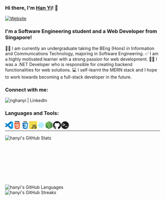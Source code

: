 ### Hi there, I'm [Han Yi][website]! 👋

[![Website](https://img.shields.io/website?label=nghanyi.com&style=for-the-badge&url=https%3A%2F%2Fnghanyi.com)](https://nghanyi.com)

### I'm a Software Engineering student and a Web Developer from Singapore!

:student:  I am currently an undergraduate taking the BEng (Hons) in Information and Communications Technology, majoring in Software Engineering.
:white_check_mark:  I am a highly motivated learner with a strong passion for web development.
:technologist:  I was a .NET Developer who is responsible for creating backend functionalities for web solutions.
:computer:  I self-learnt the MERN stack and I hope to work towards becoming a full-stack developer in the future.

### Connect with me:

[<img align="left" alt="nghanyi | LinkedIn" src="https://img.shields.io/badge/LinkedIn-0077B5?style=for-the-badge&logo=linkedin&logoColor=white"/>][linkedin]

<br />

### Languages and Tools:
<img align="left" alt="Visual Studio Code" title="Visual Studio Code" width="26px" src="https://raw.githubusercontent.com/github/explore/80688e429a7d4ef2fca1e82350fe8e3517d3494d/topics/visual-studio-code/visual-studio-code.png" />
<img align="left" alt="HTML5" title="HTML5" width="26px" src="https://raw.githubusercontent.com/github/explore/80688e429a7d4ef2fca1e82350fe8e3517d3494d/topics/html/html.png" />
<img align="left" alt="CSS3" title="CSS3" width="26px" src="https://raw.githubusercontent.com/github/explore/80688e429a7d4ef2fca1e82350fe8e3517d3494d/topics/css/css.png" />
<img align="left" alt="JavaScript" title="Javascript" width="26px" src="https://raw.githubusercontent.com/github/explore/80688e429a7d4ef2fca1e82350fe8e3517d3494d/topics/javascript/javascript.png" />
<img align="left" alt="React" title="ReactJS" width="26px" src="https://raw.githubusercontent.com/github/explore/80688e429a7d4ef2fca1e82350fe8e3517d3494d/topics/react/react.png" />
<img align="left" alt="Node.js" title="NodeJS" width="26px" src="https://raw.githubusercontent.com/github/explore/80688e429a7d4ef2fca1e82350fe8e3517d3494d/topics/nodejs/nodejs.png" />

<img align="left" alt="GitHub" title="Github" width="26px" src="https://raw.githubusercontent.com/github/explore/78df643247d429f6cc873026c0622819ad797942/topics/github/github.png" />
<img align="left" alt="Terminal" title="Terminal" width="26px" src="https://raw.githubusercontent.com/github/explore/80688e429a7d4ef2fca1e82350fe8e3517d3494d/topics/terminal/terminal.png" />

<br />  

---

<img align="left" height="160" width="450" alt="hanyi's GitHub Stats" src="https://github-readme-stats.vercel.app/api?username=hanyi97&show_icons=true&hide_border=true&theme=tokyonight&count_private=true&hide=stars,issues" />

<img height="160" width="288" alt="hanyi's GitHub Languages" src="https://github-readme-stats.vercel.app/api/top-langs/?username=hanyi97&hide_border=true&theme=tokyonight&layout=compact" />

<br/>

<img height="160" alt="hanyi's GitHub Streaks" src="https://github-readme-streak-stats.herokuapp.com?user=hanyi97&theme=tokyonight&hide_border=true" />

[website]: https://nghanyi.com
[linkedin]: https://linkedin.com/in/nghanyi
